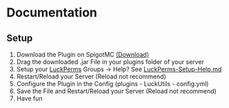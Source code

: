 # Documentation
## Setup
1. Download the Plugin on SpigotMC [(Download)](https://www.spigotmc.org/resources/luckutils-gradient-and-hexcolor-support-animatable.112818/)
2. Drag the downloaded .jar File in your plugins folder of your server
3. Setup your [LuckPerms](https://luckperms.net/) Groups -> Help? See [LuckPerms-Setup-Help.md](LUCKPERMS-GROUP-SETUP-HELP.md)
4. Restart/Reload your Server (Reload not recommend)
5. Configure the Plugin in the Config (plugins - LuckUtils - config.yml)
6. Save the File and Restart/Reload your Server (Reload not recommend)
7. Have fun